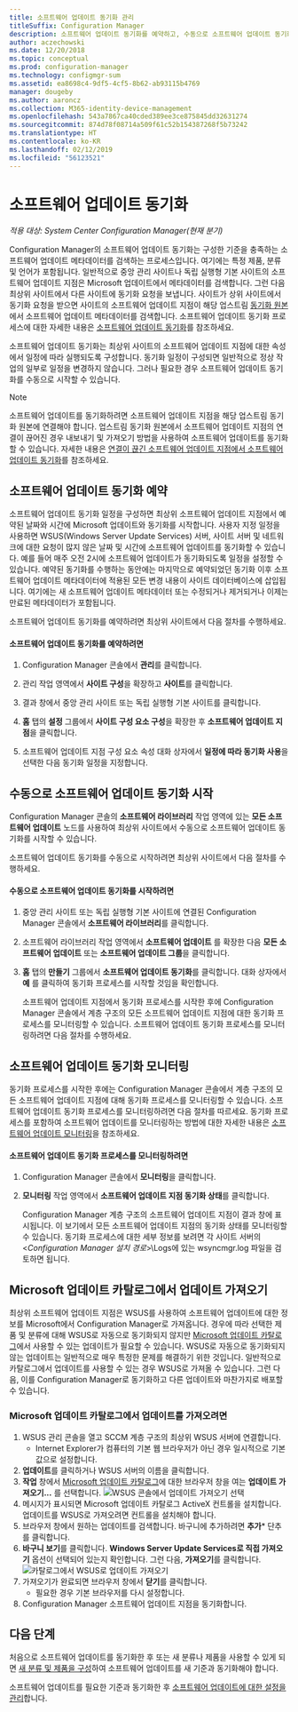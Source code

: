 ```yaml
---
title: 소프트웨어 업데이트 동기화 관리
titleSuffix: Configuration Manager
description: 소프트웨어 업데이트 동기화를 예약하고, 수동으로 소프트웨어 업데이트 동기화를 시작하고, 소프트웨어 업데이트 동기화를 모니터링하려면 다음 단계를 따르세요.
author: aczechowski
ms.date: 12/20/2018
ms.topic: conceptual
ms.prod: configuration-manager
ms.technology: configmgr-sum
ms.assetid: ea8698c4-9df5-4cf5-8b62-ab93115b4769
manager: dougeby
ms.author: aaroncz
ms.collection: M365-identity-device-management
ms.openlocfilehash: 543a7867ca40cded389ee3ce875845dd32631274
ms.sourcegitcommit: 874d78f08714a509f61c52b154387268f5b73242
ms.translationtype: HT
ms.contentlocale: ko-KR
ms.lasthandoff: 02/12/2019
ms.locfileid: "56123521"
---
```

#  <a name="BKMK_SUMSync"></a> 소프트웨어 업데이트 동기화

*적용 대상: System Center Configuration Manager(현재 분기)*

 Configuration Manager의 소프트웨어 업데이트 동기화는 구성한 기준을 충족하는 소프트웨어 업데이트 메타데이터를 검색하는 프로세스입니다. 여기에는 특정 제품, 분류 및 언어가 포함됩니다. 일반적으로 중앙 관리 사이트나 독립 실행형 기본 사이트의 소프트웨어 업데이트 지점은 Microsoft 업데이트에서 메타데이터를 검색합니다. 그런 다음 최상위 사이트에서 다른 사이트에 동기화 요청을 보냅니다. 사이트가 상위 사이트에서 동기화 요청을 받으면 사이트의 소프트웨어 업데이트 지점이 해당 업스트림 [동기화 원본](../plan-design/plan-for-software-updates.md#BKMK_SyncSource)에서 소프트웨어 업데이트 메타데이터를 검색합니다. 소프트웨어 업데이트 동기화 프로세스에 대한 자세한 내용은 [소프트웨어 업데이트 동기화](../understand/software-updates-introduction.md#BKMK_Synchronization)를 참조하세요.

소프트웨어 업데이트 동기화는 최상위 사이트의 소프트웨어 업데이트 지점에 대한 속성에서 일정에 따라 실행되도록 구성합니다. 동기화 일정이 구성되면 일반적으로 정상 작업의 일부로 일정을 변경하지 않습니다. 그러나 필요한 경우 소프트웨어 업데이트 동기화를 수동으로 시작할 수 있습니다.

  > [!NOTE]  
  >  소프트웨어 업데이트를 동기화하려면 소프트웨어 업데이트 지점을 해당 업스트림 동기화 원본에 연결해야 합니다. 업스트림 동기화 원본에서 소프트웨어 업데이트 지점의 연결이 끊어진 경우 내보내기 및 가져오기 방법을 사용하여 소프트웨어 업데이트를 동기화할 수 있습니다. 자세한 내용은 [연결이 끊긴 소프트웨어 업데이트 지점에서 소프트웨어 업데이트 동기화](synchronize-software-updates-disconnected.md)를 참조하세요.  

## <a name="schedule-software-updates-synchronization"></a>소프트웨어 업데이트 동기화 예약
소프트웨어 업데이트 동기화 일정을 구성하면 최상위 소프트웨어 업데이트 지점에서 예약된 날짜와 시간에 Microsoft 업데이트와 동기화를 시작합니다. 사용자 지정 일정을 사용하면 WSUS(Windows Server Update Services) 서버, 사이트 서버 및 네트워크에 대한 요청이 많지 않은 날짜 및 시간에 소프트웨어 업데이트를 동기화할 수 있습니다. 예를 들어 매주 오전 2시에 소프트웨어 업데이트가 동기화되도록 일정을 설정할 수 있습니다. 예약된 동기화를 수행하는 동안에는 마지막으로 예약되었던 동기화 이후 소프트웨어 업데이트 메타데이터에 적용된 모든 변경 내용이 사이트 데이터베이스에 삽입됩니다. 여기에는 새 소프트웨어 업데이트 메타데이터 또는 수정되거나 제거되거나 이제는 만료된 메타데이터가 포함됩니다.

소프트웨어 업데이트 동기화를 예약하려면 최상위 사이트에서 다음 절차를 수행하세요.  

#### <a name="to-schedule-software-updates-synchronization"></a>소프트웨어 업데이트 동기화를 예약하려면  

  1.  Configuration Manager 콘솔에서 **관리**를 클릭합니다.  

  2.  관리 작업 영역에서 **사이트 구성**을 확장하고 **사이트**를 클릭합니다.  

  3.  결과 창에서 중앙 관리 사이트 또는 독립 실행형 기본 사이트를 클릭합니다.  

  4.  **홈** 탭의 **설정** 그룹에서 **사이트 구성 요소 구성**을 확장한 후 **소프트웨어 업데이트 지점**을 클릭합니다.  

  5.  소프트웨어 업데이트 지점 구성 요소 속성 대화 상자에서 **일정에 따라 동기화 사용**을 선택한 다음 동기화 일정을 지정합니다.  

## <a name="manually-start-software-updates-synchronization"></a>수동으로 소프트웨어 업데이트 동기화 시작
Configuration Manager 콘솔의 **소프트웨어 라이브러리** 작업 영역에 있는 **모든 소프트웨어 업데이트** 노드를 사용하여 최상위 사이트에서 수동으로 소프트웨어 업데이트 동기화를 시작할 수 있습니다.  

소프트웨어 업데이트 동기화를 수동으로 시작하려면 최상위 사이트에서 다음 절차를 수행하세요.  

#### <a name="to-manually-start-software-updates-synchronization"></a>수동으로 소프트웨어 업데이트 동기화를 시작하려면  

1. 중앙 관리 사이트 또는 독립 실행형 기본 사이트에 연결된 Configuration Manager 콘솔에서 **소프트웨어 라이브러리**를 클릭합니다.  

2. 소프트웨어 라이브러리 작업 영역에서 **소프트웨어 업데이트** 를 확장한 다음 **모든 소프트웨어 업데이트** 또는 **소프트웨어 업데이트 그룹**을 클릭합니다.  

3. **홈** 탭의 **만들기** 그룹에서 **소프트웨어 업데이트 동기화**를 클릭합니다. 대화 상자에서 **예** 를 클릭하여 동기화 프로세스를 시작할 것임을 확인합니다.  

   소프트웨어 업데이트 지점에서 동기화 프로세스를 시작한 후에 Configuration Manager 콘솔에서 계층 구조의 모든 소프트웨어 업데이트 지점에 대한 동기화 프로세스를 모니터링할 수 있습니다. 소프트웨어 업데이트 동기화 프로세스를 모니터링하려면 다음 절차를 수행하세요.  


## <a name="monitor-software-updates-synchronization"></a>소프트웨어 업데이트 동기화 모니터링
동기화 프로세스를 시작한 후에는 Configuration Manager 콘솔에서 계층 구조의 모든 소프트웨어 업데이트 지점에 대해 동기화 프로세스를 모니터링할 수 있습니다. 소프트웨어 업데이트 동기화 프로세스를 모니터링하려면 다음 절차를 따르세요. 동기화 프로세스를 포함하여 소프트웨어 업데이트를 모니터링하는 방법에 대한 자세한 내용은 [소프트웨어 업데이트 모니터링](../deploy-use/monitor-software-updates.md)을 참조하세요.

#### <a name="to-monitor-the-software-updates-synchronization-process"></a>소프트웨어 업데이트 동기화 프로세스를 모니터링하려면  

1. Configuration Manager 콘솔에서 **모니터링**을 클릭합니다.  

2. **모니터링** 작업 영역에서 **소프트웨어 업데이트 지점 동기화 상태**를 클릭합니다.  

   Configuration Manager 계층 구조의 소프트웨어 업데이트 지점이 결과 창에 표시됩니다. 이 보기에서 모든 소프트웨어 업데이트 지점의 동기화 상태를 모니터링할 수 있습니다. 동기화 프로세스에 대한 세부 정보를 보려면 각 사이트 서버의 <*Configuration Manager 설치 경로*>\Logs에 있는 wsyncmgr.log 파일을 검토하면 됩니다.  

## <a name="import-updates-from-the-microsoft-update-catalog"></a>Microsoft 업데이트 카탈로그에서 업데이트 가져오기

최상위 소프트웨어 업데이트 지점은 WSUS를 사용하여 소프트웨어 업데이트에 대한 정보를 Microsoft에서 Configuration Manager로 가져옵니다. 경우에 따라 선택한 제품 및 분류에 대해 WSUS로 자동으로 동기화되지 않지만 [Microsoft 업데이트 카탈로그](https://catalog.update.microsoft.com)에서 사용할 수 있는 업데이트가 필요할 수 있습니다. WSUS로 자동으로 동기화되지 않는 업데이트는 일반적으로 매우 특정한 문제를 해결하기 위한 것입니다. 일반적으로 카탈로그에서 업데이트를 사용할 수 있는 경우 WSUS로 가져올 수 있습니다. 그런 다음, 이를 Configuration Manager로 동기화하고 다른 업데이트와 마찬가지로 배포할 수 있습니다.

### <a name="to-import-an-update-from-the-microsoft-update-catalog"></a>Microsoft 업데이트 카탈로그에서 업데이트를 가져오려면

1. WSUS 관리 콘솔을 열고 SCCM 계층 구조의 최상위 WSUS 서버에 연결합니다. 
   - Internet Explorer가 컴퓨터의 기본 웹 브라우저가 아닌 경우 일시적으로 기본값으로 설정합니다.
2. **업데이트**를 클릭하거나 WSUS 서버의 이름을 클릭합니다. 
3. **작업** 창에서 [Microsoft 업데이트 카탈로그](https://catalog.update.microsoft.com)에 대한 브라우저 창을 여는 **업데이트 가져오기...** 를 선택합니다.
   ![WSUS 콘솔에서 업데이트 가져오기 선택](media/wsus-console-import-updates.png)
4. 메시지가 표시되면 Microsoft 업데이트 카탈로그 ActiveX 컨트롤을 설치합니다. 업데이트를 WSUS로 가져오려면 컨트롤을 설치해야 합니다. 
5. 브라우저 창에서 원하는 업데이트를 검색합니다. 바구니에 추가하려면 **추가*** 단추를 클릭합니다.
6. **바구니 보기**를 클릭합니다. **Windows Server Update Services로 직접 가져오기** 옵션이 선택되어 있는지 확인합니다. 그런 다음, **가져오기**를 클릭합니다.
    ![카탈로그에서 WSUS로 업데이트 가져오기](./media/import-catalog-update-into-wsus.png)
7. 가져오기가 완료되면 브라우저 창에서 **닫기**를 클릭합니다.
     - 필요한 경우 기본 브라우저를 다시 설정합니다.
8. Configuration Manager 소프트웨어 업데이트 지점을 동기화합니다.


## <a name="next-steps"></a>다음 단계
처음으로 소프트웨어 업데이트를 동기화한 후 또는 새 분류나 제품을 사용할 수 있게 되면 [새 분류 및 제품을 구성](configure-classifications-and-products.md)하여 소프트웨어 업데이트를 새 기준과 동기화해야 합니다.

소프트웨어 업데이트를 필요한 기준과 동기화한 후 [소프트웨어 업데이트에 대한 설정을 관리](manage-settings-for-software-updates.md)합니다.  
